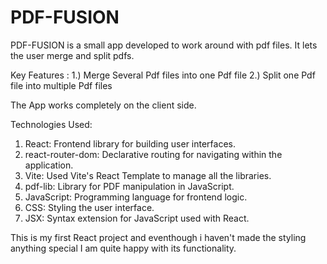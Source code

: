 # PDF-FUSION

PDF-FUSION is a small app developed to work around with pdf files.
It lets the user merge and split pdfs.

Key Features :
1.) Merge Several Pdf files into one Pdf file
2.) Split one Pdf file into multiple Pdf files 

The App works completely on the client side.

Technologies Used:

1. React: Frontend library for building user interfaces.  
2. react-router-dom: Declarative routing for navigating within the application.
3. Vite: Used Vite's React Template to manage all the libraries.
4. pdf-lib: Library for PDF manipulation in JavaScript.  
5. JavaScript: Programming language for frontend logic.  
6. CSS: Styling the user interface.  
7. JSX: Syntax extension for JavaScript used with React.  

This is my first React project and eventhough i haven't made the styling anything special
I am quite happy with its functionality.


